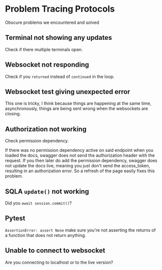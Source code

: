 # Problem Tracing Protocols

Obscure problems we encountered and solved

## Terminal not showing any updates

Check if there multiple terminals open.

## Websocket not responding

Check if you `returned` instead of `continued` in the loop.

## Websocket test giving unexpected error

This one is tricky, I think because things are happening at the same time, asynchronously, things are being sent wrong when the websockets are closing.

## Authorization not working

Check permission dependency.

If there was no permission dependency active on said endpoint when you loaded the docs, swagger does not send the authorization header with the request. If you then later do add the permission dependency, swagger does not update the docs live, meaning you just don't send the access_token, resulting in an authorization error. So a refresh of the page easily fixes this problem.

## SQLA `update()` not working

Did you `await session.commit()`?

## Pytest

`AssertionError: assert None` make sure you're not asserting the returns of a function that does not return anything.

## Unable to connect to websocket

Are you connecting to localhost or to the live version?
